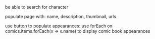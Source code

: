 be able to search for character

populate page with: name, description, thumbnail, urls

use button to populate appearances:
use forEach on comics.items.forEach(x => x.name) to display comic book appearances
